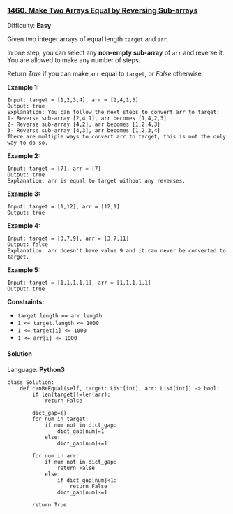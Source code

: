 ### [1460\. Make Two Arrays Equal by Reversing Sub-arrays](https://leetcode.com/problems/make-two-arrays-equal-by-reversing-sub-arrays/)

Difficulty: **Easy**


Given two integer arrays of equal length `target` and `arr`.

In one step, you can select any **non-empty sub-array** of `arr` and reverse it. You are allowed to make any number of steps.

Return _True_ if you can make `arr` equal to `target`, or _False_ otherwise.

**Example 1:**

```
Input: target = [1,2,3,4], arr = [2,4,1,3]
Output: true
Explanation: You can follow the next steps to convert arr to target:
1- Reverse sub-array [2,4,1], arr becomes [1,4,2,3]
2- Reverse sub-array [4,2], arr becomes [1,2,4,3]
3- Reverse sub-array [4,3], arr becomes [1,2,3,4]
There are multiple ways to convert arr to target, this is not the only way to do so.
```

**Example 2:**

```
Input: target = [7], arr = [7]
Output: true
Explanation: arr is equal to target without any reverses.
```

**Example 3:**

```
Input: target = [1,12], arr = [12,1]
Output: true
```

**Example 4:**

```
Input: target = [3,7,9], arr = [3,7,11]
Output: false
Explanation: arr doesn't have value 9 and it can never be converted to target.
```

**Example 5:**

```
Input: target = [1,1,1,1,1], arr = [1,1,1,1,1]
Output: true
```

**Constraints:**

*   `target.length == arr.length`
*   `1 <= target.length <= 1000`
*   `1 <= target[i] <= 1000`
*   `1 <= arr[i] <= 1000`


#### Solution

Language: **Python3**

```python3
class Solution:
    def canBeEqual(self, target: List[int], arr: List[int]) -> bool:
        if len(target)!=len(arr):
            return False
        
        dict_gap={}
        for num in target:
            if num not in dict_gap:
                dict_gap[num]=1
            else:
                dict_gap[num]+=1
                
        for num in arr:
            if num not in dict_gap:
                return False
            else:
                if dict_gap[num]<1:
                    return False
                dict_gap[num]-=1
        
        return True
```